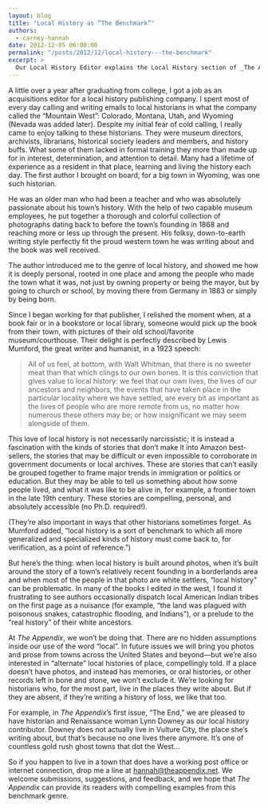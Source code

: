 ```yaml
---
layout: blog
title: "Local History as “The Benchmark”"
authors:
  - carney-hannah
date: 2012-12-05 06:00:00
permalink: "/posts/2012/12/local-history---the-benchmark"
excerpt: >
  Our Local History Editor explains the Local History section of _The Appendix_.
---
```

A little over a year after graduating from college, I got a job as an acquisitions editor for a local history publishing company. I spent most of every day calling and writing emails to local historians in what the company called the “Mountain West”: Colorado, Montana, Utah, and Wyoming (Nevada was added later). Despite my initial fear of cold calling, I really came to enjoy talking to these historians. They were museum directors, archivists, librarians, historical society leaders and members, and history buffs. What some of them lacked in formal training they more than made up for in interest, determination, and attention to detail. Many had a lifetime of experience as a resident in that place, learning and living the history each day. The first author I brought on board, for a big town in Wyoming, was one such historian.

He was an older man who had been a teacher and who was absolutely passionate about his town’s history. With the help of two capable museum employees, he put together a thorough and colorful collection of photographs dating back to before the town’s founding in 1868 and reaching more or less up through the present. His folksy, down-to-earth writing style perfectly fit the proud western town he was writing about and the book was well received. 

The author introduced me to the genre of local history, and showed me how it is deeply personal, rooted in one place and among the people who made the town what it was, not just by owning property or being the mayor, but by going to church or school, by moving there from Germany in 1883 or simply by being born. 

Since I began working for that publisher, I relished the moment when, at a book fair or in a bookstore or local library, someone would pick up the book from their town, with pictures of their old school/favorite museum/courthouse. Their delight is perfectly described by Lewis Mumford, the great writer and humanist, in a 1923 speech: 

> All of us feel, at bottom, with Walt Whitman, that there is no sweeter meat than that which clings to our own bones. It is this conviction that gives value to local history: we feel that our own lives, the lives of our ancestors and neighbors, the events that have taken place in the particular locality where we have settled, are every bit as important as the lives of people who are more remote from us, no matter how numerous these others may be; or how insignificant we may seem alongside of them.

This love of local history is not necessarily narcissistic; it is instead a fascination with the kinds of stories that don’t make it into Amazon best-sellers, the stories that may be difficult or even impossible to corroborate in government documents or local archives. These are stories that can’t easily be grouped together to frame major trends in immigration or politics or education. But they may be able to tell us something about how some people lived, and what it was like to be alive in, for example, a frontier town in the late 19th century. These stories are compelling, personal, and absolutely accessible (no Ph.D. required!). 

(They’re also important in ways that other historians sometimes forget. As Mumford added, “local history is a sort of benchmark to which all more generalized and specialized kinds of history must come back to, for verification, as a point of reference.”)

But here’s the thing: when local history is built around photos, when it’s built around the story of a town’s relatively recent founding in a borderlands area and when most of the people in that photo are white settlers, “local history” can be problematic. In many of the books I edited in the west, I found it frustrating to see authors occasionally dispatch local American Indian tribes on the first page as a nuisance (for example, “the land was plagued with poisonous snakes, catastrophic flooding, and Indians”), or a prelude to the “real history” of their white ancestors. 

At _The Appendix_, we won’t be doing that. There are no hidden assumptions inside our use of the word “local”. In future issues we will bring you photos and prose from towns across the United States and beyond—but we’re also interested in “alternate” local histories of place, compellingly told. If a place doesn’t have photos, and instead has memories, or oral histories, or other records left in bone and stone, we won’t exclude it. We’re looking for historians who, for the most part, live in the places they write about. But if they are absent, if they’re writing a history of loss, we like that too.

For example, in _The Appendix_’s first issue, “The End,” we are pleased to have historian and Renaissance woman Lynn Downey as our local history contributor. Downey does not actually live in Vulture City, the place she’s writing about, but that’s because no one lives there anymore. It’s one of countless gold rush ghost towns that dot the West…

So if you happen to live in a town that does have a working post office or internet connection, drop me a line at [hannah@theappendix.net](mailto:hannah@theappendix.net). We welcome submissions, suggestions, and feedback, and we hope that _The Appendix_ can provide its readers with compelling examples from this benchmark genre. 